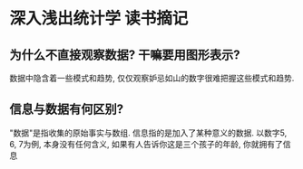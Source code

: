 # 深入浅出统计学 读书摘记

## 为什么不直接观察数据? 干嘛要用图形表示?

数据中隐含着一些模式和趋势, 仅仅观察妒忌如山的数字很难把握这些模式和趋势.

## 信息与数据有何区别?

"数据"是指收集的原始事实与数组. 信息指的是加入了某种意义的数据. 以数字5, 6, 7为例, 本身没有任何含义, 如果有人告诉你这是三个孩子的年龄, 你就拥有了信息
